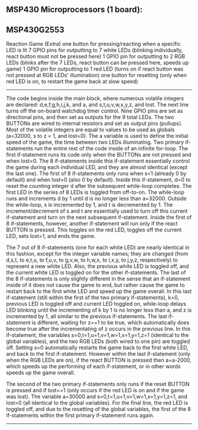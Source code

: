 MSP430 Microprocessors (1 board):
------------------------------------------
MSP430G2553
------------------------------------------

Reaction Game (Extra)
one button for pressing/reacting when a specific LED is lit
7 GPIO pins for outputting to 7 white LEDs (blinking individually, react button must not be pressed here)
1 GPIO pin for outputting to 2 RGB LEDs (blinks after the 7 LEDs, react button can be pressed here, speeds up game)
1 GPIO pin for outputting to 1 red LED (turns on if react button was not pressed at RGB LEDs' illumination)
one button for resetting (only when red LED is on, to restart the game back at slow speed)

------------------------------------------

The code begins inside the main block, where numerous volatile integers are declared: d,e,f,g,h,i,j,k, and a, and s,t,u,v,w,x,y,z, and lost. The next line turns off the on-board watchdog timer control. Nine GPIO pins are set as directional pins, and then set as outputs for the 9 total LEDs. The two BUTTONs are wired to internal resistors and set as output pins (pullups). Most of the volatile integers are equal to values to be used as globals (a=32000, s to z = 1, and lost=0). The a variable is used to define the initial speed of the game, the time between two LEDs illuminating. Two primary if-statements run the entire rest of the code inside of an infinite for-loop. The first if-statement runs its code only when the BUTTONs are not pressed and when lost=0. The 8 if-statements inside this if-statement essentially control the game during each individual LED, and they are almost identical (except the last one). The first of 8 if-statements only runs when s<1 (already 0 by default) and when lost=0 (also 0 by default). Inside this if-statement, d=0 to reset the counting integer d after the subsequent while-loop completes. The first LED in the series of 8 LEDs is toggled from off-to-on. The while-loop runs and increments d by 1 until d is no longer less than a=32000. Outside the while-loop, s is incremented by 1, and t is decremented by 1. The increment/decrement of s and t are essentially used to turn off this current if-statement and turn on the next subsequent if-statement. Inside the first of 8 if-statements, however, another if-statement will run only if the react BUTTON is pressed. This toggles on the red LED, toggles off the current LED, sets lost=1, and ends the game. 

The 7 out of 8 if-statements (one for each white LED) are nearly identical in this fashion, except for the integer variable names; they are changed (from d,s,t, to e,t,u, to f,u,v, to g,v,w, to h,w,x, to i,x,y, to j,y,z, respectively) to represent a new white LED. Also, the previous white LED is toggled off, and the current white LED is toggled on for the other if-statements. The last of the 8 if-statements is only slightly different in the sense that an if-statement inside of it does not cause the game to end, but rather cause the game to restart back to the first white LED and speed up the game overall. In this last if-statement (still within the first of the two primary if-statements), k=0, previous LED is toggled off and current LED toggled on, while-loop delays LED blinking until the incrementing of k by 1 is no longer less than a, and z is incremented by 1, all similar to the previous if-statements. The last if-statement is different, waiting for z==1 to be true, which automatically does become true after the incrementating of z occurs in the previous line. In this if-statement, the variables s=0,t=1,u=1,v=1,w=1,x=1,y=1,z=1 (identical to the global variables), and the two RGB LEDs (both wired to one pin) are toggled off. Setting s=0 automatically restarts the game back to the first white LED, and back to the first if-statement. However within the last if-statement (only when the RGB LEDs are on), if the react BUTTON is pressed then a=a-2000, which speeds up the performing of each if-statement, or in other words speeds up the game overall.

The second of the two primary if-statements only runs if the reset BUTTON is pressed and if lost==1 (only occurs if the red LED is on and if the game was lost). The variable a=30000 and s=0,t=1,u=1,v=1,w=1,x=1,y=1,z=1, and lost=0 (all identical to the global variables). For the final line, the red LED is toggled off, and due to the resetting of the global variables, the first of the 8 if-statements within the first primary if-statement runs again.

------------------------------------------
